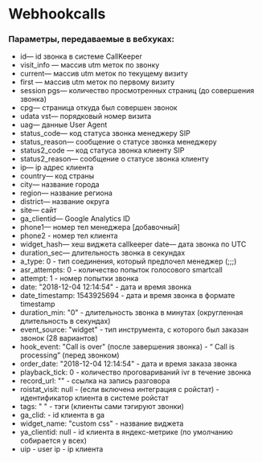 # Webhookcalls

### Параметры, передаваемые в вебхуках:

- id— id звонка в системе CallKeeper 
- visit_info — массив  utm меток по звонку 
- current— массив utm меток по текущему визиту 
- first — массив utm меток по первому визиту 
- session pgs— количество просмотренных страниц (до совершения звонка) 
- cpg— страница откуда был совершен звонок 
- udata vst— порядковый номер визита 
- uag— данные User Agent 
- status_code— код статуса звонка менеджеру SIP 
- status_reason— сообщение о статусе звонка менеджеру 
- status2_code — код статуса звонка клиенту SIP 
- status2_reason— сообщение о статусе звонка клиенту 
- ip— ip адрес клиента 
- country— код страны 
- city— название города 
- region— название региона 
- district— название округа 
- site— сайт 
- ga_clientid— Google Analytics ID 
- phone1— номер тел менеджера [добавочный] 
- phone2 - номер тел клиента 
- widget_hash— хеш виджета callkeeper date— дата звонка по UTC 
- duration_sec— длительность звонка в секундах 
- a_type: 0 - тип соединения, который предпочел менеджер (;;;)
- asr_attempts: 0 - количество попыток голосового smartcall 
- attempt: 1 - номер попытки звонка
- date: "2018-12-04 12:14:54" - дата и время звонка
- date_timestamp: 1543925694 - дата и время звонка в формате timestamp
- duration_min: "0" - длительность звонка в минутах (округленная длительность в секундах)
- event_source: "widget" - тип инструмента, с которого был заказан звонок (28 вариантов)
- hook_event: "Call is over" (после завершения звонка) - “ Call is processing” (перед звонком) 
- order_date: "2018-12-04 12:14:54" - дата и время заказа звонка
- playback_tick: 0 - количество проговариваний ivr в течение звонка
- record_url: "" - ссылка на запись разговора
- roistat_visit: null - (если включена интеграция с ройстат) - идентификатор клиента в системе ройстат
- tags: " " - тэги (клиенты сами тэгируют звонки) 
- ga_clid: - id клиента в ga
- widget_name: "custom css" - название виджета 
- ya_clientid: null - id клиента в яндекс-метрике (по умолчанию собирается у всех)
- uip - user ip - ip клиента 

